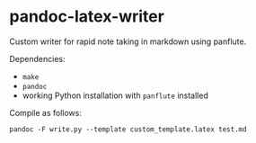 # pandoc-latex-writer

Custom writer for rapid note taking in markdown using panflute.

Dependencies:
- `make`
- `pandoc`
- working Python installation with `panflute` installed

Compile as follows:

`pandoc -F write.py --template custom_template.latex test.md`
